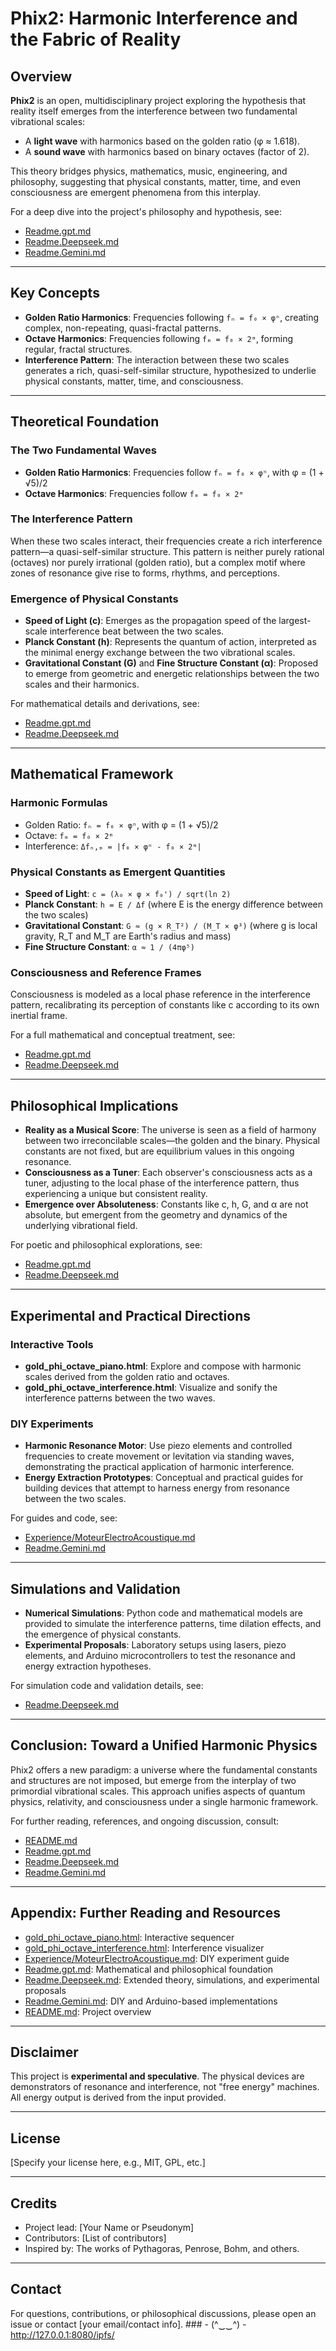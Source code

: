 # Phix2: Harmonic Interference and the Fabric of Reality

## Overview

**Phix2** is an open, multidisciplinary project exploring the hypothesis that reality itself emerges from the interference between two fundamental vibrational scales:
- A **light wave** with harmonics based on the golden ratio (φ ≈ 1.618).
- A **sound wave** with harmonics based on binary octaves (factor of 2).

This theory bridges physics, mathematics, music, engineering, and philosophy, suggesting that physical constants, matter, time, and even consciousness are emergent phenomena from this interplay.

For a deep dive into the project's philosophy and hypothesis, see:
- [Readme.gpt.md](./Readme.gpt.md)
- [Readme.Deepseek.md](./Readme.Deepseek.md)
- [Readme.Gemini.md](./Readme.Gemini.md)

---

## Key Concepts

- **Golden Ratio Harmonics**: Frequencies following `fₙ = f₀ × φⁿ`, creating complex, non-repeating, quasi-fractal patterns.
- **Octave Harmonics**: Frequencies following `fₘ = f₀ × 2ᵐ`, forming regular, fractal structures.
- **Interference Pattern**: The interaction between these two scales generates a rich, quasi-self-similar structure, hypothesized to underlie physical constants, matter, time, and consciousness.

---

## Theoretical Foundation

### The Two Fundamental Waves
- **Golden Ratio Harmonics**: Frequencies follow `fₙ = f₀ × φⁿ`, with φ = (1 + √5)/2
- **Octave Harmonics**: Frequencies follow `fₘ = f₀ × 2ᵐ`

### The Interference Pattern
When these two scales interact, their frequencies create a rich interference pattern—a quasi-self-similar structure. This pattern is neither purely rational (octaves) nor purely irrational (golden ratio), but a complex motif where zones of resonance give rise to forms, rhythms, and perceptions.

### Emergence of Physical Constants
- **Speed of Light (c)**: Emerges as the propagation speed of the largest-scale interference beat between the two scales.
- **Planck Constant (h)**: Represents the quantum of action, interpreted as the minimal energy exchange between the two vibrational scales.
- **Gravitational Constant (G)** and **Fine Structure Constant (α)**: Proposed to emerge from geometric and energetic relationships between the two scales and their harmonics.

For mathematical details and derivations, see:
- [Readme.gpt.md](./Readme.gpt.md)
- [Readme.Deepseek.md](./Readme.Deepseek.md)

---

## Mathematical Framework

### Harmonic Formulas
- Golden Ratio: `fₙ = f₀ × φⁿ`, with φ = (1 + √5)/2
- Octave: `fₘ = f₀ × 2ᵐ`
- Interference: `Δfₙ,ₘ = |f₀ × φⁿ - f₀ × 2ᵐ|`

### Physical Constants as Emergent Quantities
- **Speed of Light**: `c = (λ₀ × φ × f₀') / sqrt(ln 2)`
- **Planck Constant**: `h = E / Δf` (where E is the energy difference between the two scales)
- **Gravitational Constant**: `G ≈ (g × R_T²) / (M_T × φ³)` (where g is local gravity, R_T and M_T are Earth's radius and mass)
- **Fine Structure Constant**: `α ≈ 1 / (4πφ⁵)`

### Consciousness and Reference Frames
Consciousness is modeled as a local phase reference in the interference pattern, recalibrating its perception of constants like c according to its own inertial frame.

For a full mathematical and conceptual treatment, see:
- [Readme.gpt.md](./Readme.gpt.md)
- [Readme.Deepseek.md](./Readme.Deepseek.md)

---

## Philosophical Implications

- **Reality as a Musical Score**: The universe is seen as a field of harmony between two irreconcilable scales—the golden and the binary. Physical constants are not fixed, but are equilibrium values in this ongoing resonance.
- **Consciousness as a Tuner**: Each observer's consciousness acts as a tuner, adjusting to the local phase of the interference pattern, thus experiencing a unique but consistent reality.
- **Emergence over Absoluteness**: Constants like c, h, G, and α are not absolute, but emergent from the geometry and dynamics of the underlying vibrational field.

For poetic and philosophical explorations, see:
- [Readme.gpt.md](./Readme.gpt.md)
- [Readme.Deepseek.md](./Readme.Deepseek.md)

---

## Experimental and Practical Directions

### Interactive Tools
- **gold_phi_octave_piano.html**: Explore and compose with harmonic scales derived from the golden ratio and octaves.
- **gold_phi_octave_interference.html**: Visualize and sonify the interference patterns between the two waves.

### DIY Experiments
- **Harmonic Resonance Motor**: Use piezo elements and controlled frequencies to create movement or levitation via standing waves, demonstrating the practical application of harmonic interference.
- **Energy Extraction Prototypes**: Conceptual and practical guides for building devices that attempt to harness energy from resonance between the two scales.

For guides and code, see:
- [Experience/MoteurElectroAcoustique.md](./Experience/MoteurElectroAcoustique.md)
- [Readme.Gemini.md](./Readme.Gemini.md)

---

## Simulations and Validation

- **Numerical Simulations**: Python code and mathematical models are provided to simulate the interference patterns, time dilation effects, and the emergence of physical constants.
- **Experimental Proposals**: Laboratory setups using lasers, piezo elements, and Arduino microcontrollers to test the resonance and energy extraction hypotheses.

For simulation code and validation details, see:
- [Readme.Deepseek.md](./Readme.Deepseek.md)

---

## Conclusion: Toward a Unified Harmonic Physics

Phix2 offers a new paradigm: a universe where the fundamental constants and structures are not imposed, but emerge from the interplay of two primordial vibrational scales. This approach unifies aspects of quantum physics, relativity, and consciousness under a single harmonic framework.

For further reading, references, and ongoing discussion, consult:
- [README.md](./README.md)
- [Readme.gpt.md](./Readme.gpt.md)
- [Readme.Deepseek.md](./Readme.Deepseek.md)
- [Readme.Gemini.md](./Readme.Gemini.md)

---

## Appendix: Further Reading and Resources
- [gold_phi_octave_piano.html](./gold_phi_octave_piano.html): Interactive sequencer
- [gold_phi_octave_interference.html](./gold_phi_octave_interference.html): Interference visualizer
- [Experience/MoteurElectroAcoustique.md](./Experience/MoteurElectroAcoustique.md): DIY experiment guide
- [Readme.gpt.md](./Readme.gpt.md): Mathematical and philosophical foundation
- [Readme.Deepseek.md](./Readme.Deepseek.md): Extended theory, simulations, and experimental proposals
- [Readme.Gemini.md](./Readme.Gemini.md): DIY and Arduino-based implementations
- [README.md](./README.md): Project overview

---

## Disclaimer

This project is **experimental and speculative**. The physical devices are demonstrators of resonance and interference, not "free energy" machines. All energy output is derived from the input provided.

---

## License

[Specify your license here, e.g., MIT, GPL, etc.]

---

## Credits

- Project lead: [Your Name or Pseudonym]
- Contributors: [List of contributors]
- Inspired by: The works of Pythagoras, Penrose, Bohm, and others.

---

## Contact

For questions, contributions, or philosophical discussions, please open an issue or contact [your email/contact info]. ### - (^‿‿^) - 
http://127.0.0.1:8080/ipfs/
